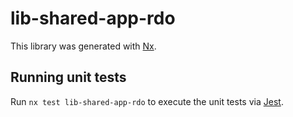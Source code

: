 # lib-shared-app-rdo

This library was generated with [Nx](https://nx.dev).

## Running unit tests

Run `nx test lib-shared-app-rdo` to execute the unit tests via [Jest](https://jestjs.io).
